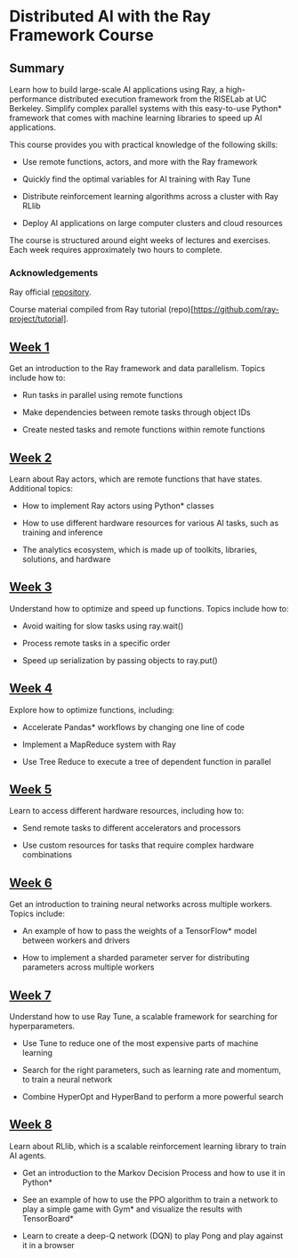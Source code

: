 # Distributed AI with the Ray Framework Course

## Summary

Learn how to build large-scale AI applications using Ray, a high-performance distributed execution framework from the RISELab at UC Berkeley. Simplify complex parallel systems with this easy-to-use Python* framework that comes with machine learning libraries to speed up AI applications.

This course provides you with practical knowledge of the following skills:

- Use remote functions, actors, and more with the Ray framework

- Quickly find the optimal variables for AI training with Ray Tune

- Distribute reinforcement learning algorithms across a cluster with Ray RLlib

- Deploy AI applications on large computer clusters and cloud resources

The course is structured around eight weeks of lectures and exercises. Each week requires approximately two hours to complete.

### Acknowledgements

Ray official [repository](https://github.com/ray-project/ray).

Course material compiled from Ray tutorial (repo)[https://github.com/ray-project/tutorial].

## [Week 1](week_1)

Get an introduction to the Ray framework and data parallelism. Topics include how to:

- Run tasks in parallel using remote functions

- Make dependencies between remote tasks through object IDs

- Create nested tasks and remote functions within remote functions



## [Week 2](week_2)

Learn about Ray actors, which are remote functions that have states. Additional topics:

- How to implement Ray actors using Python* classes

- How to use different hardware resources for various AI tasks, such as training and inference

- The analytics ecosystem, which is made up of toolkits, libraries, solutions, and hardware


## [Week 3](week_3)

Understand how to optimize and speed up functions. Topics include how to:

- Avoid waiting for slow tasks using ray.wait()

- Process remote tasks in a specific order

- Speed up serialization by passing objects to ray.put()

## [Week 4](week_4)

Explore how to optimize functions, including:

- Accelerate Pandas* workflows by changing one line of code

- Implement a MapReduce system with Ray

- Use Tree Reduce to execute a tree of dependent function in parallel

## [Week 5](week_5)

Learn to access different hardware resources, including how to:

- Send remote tasks to different accelerators and processors

- Use custom resources for tasks that require complex hardware combinations

## [Week 6](week_6)

Get an introduction to training neural networks across multiple workers. Topics include:

- An example of how to pass the weights of a TensorFlow* model between workers and drivers

- How to implement a sharded parameter server for distributing parameters across multiple workers

## [Week 7](week_7)

Understand how to use Ray Tune, a scalable framework for searching for hyperparameters.

- Use Tune to reduce one of the most expensive parts of machine learning

- Search for the right parameters, such as learning rate and momentum, to train a neural network

- Combine HyperOpt and HyperBand to perform a more powerful search

## [Week 8](week_8)

Learn about RLlib, which is a scalable reinforcement learning library to train AI agents.

- Get an introduction to the Markov Decision Process and how to use it in Python*

- See an example of how to use the PPO algorithm to train a network to play a simple game with Gym* and visualize the results with TensorBoard*

- Learn to create a deep-Q network (DQN) to play Pong and play against it in a browser
